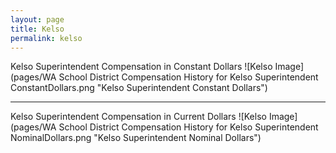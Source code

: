 ```yaml
---
layout: page
title: Kelso
permalink: kelso
---
```



Kelso Superintendent Compensation in Constant Dollars
![Kelso Image](pages/WA School District Compensation History for Kelso Superintendent ConstantDollars.png "Kelso Superintendent Constant Dollars")
___

Kelso Superintendent Compensation in Current Dollars
![Kelso Image](pages/WA School District Compensation History for Kelso Superintendent NominalDollars.png "Kelso Superintendent Nominal Dollars")